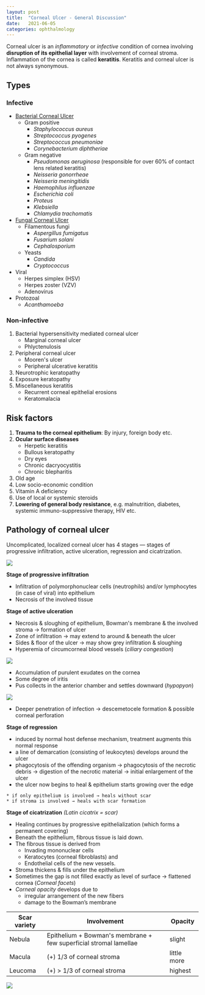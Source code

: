 ```yaml
---
layout: post
title:  "Corneal Ulcer - General Discussion"
date:   2021-06-05
categories: ophthalmology
---
```


Corneal ulcer is an *inflammatory* or *infective* condition of cornea involving **disruption of its epithelial layer** with involvement of corneal stroma. Inflammation of the cornea is called **keratitis**. Keratitis and corneal ulcer is not always synonymous. 

## Types
### Infective
- [Bacterial Corneal Ulcer](bacterial-corneal-ulcer)
	- Gram positive
		- *Staphylococcus aureus*
		- *Streptococcus pyogenes*
		- *Streptococcus pneumoniae*
		- *Corynebacterium diphtheriae*
	- Gram negative
		- *Pseudomonas aeruginosa* (responsible for over 60% of contact lens related keratitis)
		- *Neisseria gonorrheae*
		- *Neisseria meningitidis*
		- *Haemophilus influenzae*
		- *Escherichia coli*
		- *Proteus*
		- *Klebsiella*
		- *Chlamydia trachomatis*
- [Fungal Corneal Ulcer](fungal-corneal-ulcer)
	- Filamentous fungi
		- *Aspergillus fumigatus*
		- *Fusarium solani*
		- *Cephalosporium*
	- Yeasts
		- *Candida*
		- *Cryptococcus*
- Viral
	- Herpes simplex (HSV)
	- Herpes zoster (VZV)
	- Adenovirus
- Protozoal
	- *Acanthamoeba*

### Non-infective
1. Bacterial hypersensitivity mediated corneal ulcer
	- Marginal corneal ulcer
	- Phlyctenulosis
2. Peripheral corneal ulcer
	- Mooren's ulcer
	- Peripheral ulcerative keratitis
3. Neurotrophic keratopathy
4. Exposure keratopathy
5. Miscellaneous keratitis
	- Recurrent corneal epithelial erosions
	- Keratomalacia

## Risk factors
1. **Trauma to the corneal epithelium**: By injury, foreign body etc.
2. **Ocular surface diseases**
	- Herpetic keratitis
	- Bullous keratopathy
	- Dry eyes
	- Chronic dacryocystitis
	- Chronic blepharitis
3. Old age
4. Low socio-economic condition
5. Vitamin A deficiency
6. Use of local or systemic steroids
7. **Lowering of general body resistance**, e.g. malnutrition, diabetes, systemic immuno-suppressive therapy, HIV etc.

## Pathology of corneal ulcer
Uncomplicated, localized corneal ulcer has 4 stages — stages of progressive infiltration, active ulceration, regression and cicatrization.

![](/assets/img/Pasted%20image%2020210605173902.png)

**Stage of progressive infiltration**
- Infiltration of polymorphonuclear cells (neutrophils) and/or lymphocytes (in case of viral) into epithelium
- Necrosis of the involved tissue

**Stage of active ulceration**
- Necrosis & sloughing of epithelium, Bowman's membrane & the involved stroma → formation of ulcer
- Zone of infiltration → may extend to around & beneath the ulcer
- Sides & floor of the ulcer → may show grey infiltration & sloughing
- Hyperemia of circumcorneal blood vessels (*ciliary congestion*) 

![](/assets/img/Pasted%20image%2020210606013020.png)
- Accumulation of purulent exudates on the cornea
- Some degree of iritis
- Pus collects in the anterior chamber and settles downward (*hypopyon*) 

![](/assets/img/Pasted%20image%2020210605180229.png)
- Deeper penetration of infection → descemetocele formation & possible corneal perforation

**Stage of regression**
- induced by normal host defense mechanism, treatment augments this normal response
- a line of demarcation (consisting of leukocytes) develops around the ulcer
- phagocytosis of the offending organism → phagocytosis of the necrotic debris → digestion of the necrotic material → initial enlargement of the ulcer
- the ulcer now begins to heal & epithelium starts growing over the edge

```
* if only epithelium is involved → heals without scar
* if stroma is involved → heals with scar formation
```

**Stage of cicatrization** *(Latin cicatrix = scar)*
- Healing continues by progressive epithelialization (which forms a permanent covering)
- Beneath the epithelium, fibrous tissue is laid down.
- The fibrous tissue is derived from
	- Invading mononuclear cells
	- Keratocytes (corneal fibroblasts) and
	- Endothelial cells of the new vessels.
- Stroma thickens & fills under the epithelium
- Sometimes the gap is not filled exactly as level of surface → flattened cornea (*Corneal facets*)
- *Corneal opacity* develops due to
	- irregular arrangement of the new fibers
	- damage to the Bowman’s membrane

Scar variety|Involvement|Opacity
---|---|---
Nebula|Epithelium + Bowman's membrane + few superficial stromal lamellae|slight
Macula|(+) 1/3 of corneal stroma|little more
Leucoma|(+) > 1/3 of corneal stroma|highest

![](/assets/img/Pasted%20image%2020210605182832.png)

